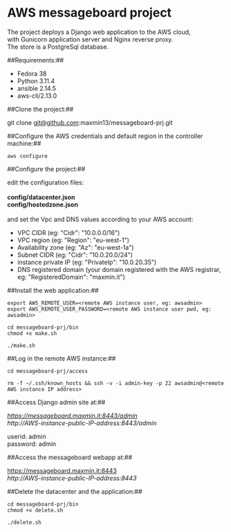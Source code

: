 # AWS messageboard project

The project deploys a Django web application to the AWS cloud,</br>
with Gunicorn application server and Nginx reverse proxy.</br>
The store is a PostgreSql database.</br>

##Requirements:##

- Fedora 38
- Python 3.11.4
- ansible 2.14.5
- aws-cli/2.13.0

##Clone the project:##

git clone git@github.com:maxmin13/messageboard-prj.git


##Configure the AWS credentials and default region in the controller machine:##

```
aws configure
```

##Configure the project:##

edit the configuration files:
<br><br>
**config/datacenter.json** 
<br> 
**config/hostedzone.json** 
<br><br>
and set the Vpc and DNS values according to your AWS account: 
<br>

* VPC CIDR (eg: "Cidr": "10.0.0.0/16")<br>
* VPC region (eg: "Region": "eu-west-1")<br>
* Availability zone (eg: "Az": "eu-west-1a")<br>
* Subnet CIDR (eg: "Cidr": "10.0.20.0/24")<br>
* instance private IP (eg: "PrivateIp": "10.0.20.35")<br>
* DNS registered domain (your domain registered with the AWS registrar, eg: "RegisteredDomain": "maxmin.it")<br>

##Install the web application:##

```
export AWS_REMOTE_USER=<remote AWS instance user, eg: awsadmin>
export AWS_REMOTE_USER_PASSWORD=<remote AWS instance user pwd, eg: awsadmin>

cd messageboard-prj/bin
chmod +x make.sh

./make.sh
```

##Log in the remote AWS instance:##

```
cd messageboard-prj/access

rm -f ~/.ssh/known_hosts && ssh -v -i admin-key -p 22 awsadmin@<remote AWS instance IP address>

```

##Access Django admin site at:##

*https://messageboard.maxmin.it:8443/admin*
<br>
*http://AWS-instance-public-IP-address:8443/admin*

userid: admin
<br>
password: admin


##Access the messageboard webapp at:##

https://messageboard.maxmin.it:8443
<br>
*http://AWS-instance-public-IP-address:8443*


##Delete the datacenter and the application:##

```
cd messageboard-prj/bin
chmod +x delete.sh

./delete.sh

```

<br>
